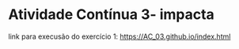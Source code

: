 # Atividade Contínua 3- impacta
link para execusão do exercício 1:
https://AC_03.github.io/index.html
